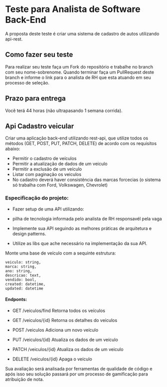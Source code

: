 # Teste para Analista de Software Back-End

A proposta deste teste é criar uma sistema de cadastro de autos utilizando api-rest. 

## Como fazer seu teste
   Para realizar seu teste faça um Fork do repositório e trabalhe no branch com seu nome-sobrenome. Quando terminar faça um PullRequest deste branch e informe o link para o analista de RH que esta atuando em seu processo de seleção. 
 
## Prazo para entrega
  Você terá 44 horas (não ultrapasando 1 semana corrida).

## Api Cadastro veicular

Criar uma aplicação back-end utilizando rest-api, que utilize todos os métodos (GET, POST, PUT, PATCH, DELETE) de acordo com os requisitos abaixo:

- Permitir o cadastro de veículos
- Permitir a atualização de dados de um veiculo
- Permitir a exclusão de um veículo
- Listar com paginação os veiculos
- No cadastro deverá haver consistência das marcas forcecias (o sistema só trabalha com Ford, Volkswagen, Chevrolet)

### Especificação do projeto:
 - Fazer setup de uma API utilizando:
  - pilha de tecnologia informada pelo analista de RH responsavél pela vaga

- Implemente sua API seguindo as melhores práticas de arquitetura e design patterns.
- Utilize as libs que ache necessário na implementação da sua API.

Monte uma base de veículo com a sequinte estrutura:
```
veiculo: string,
marca: string,
ano: string,
descricao: text,
vendido: bool,
created: datetime,
updated: datetime
```

#### Endponts:

- GET /veiculos/find
Retorna todos os veículos

- GET /veiculos/{id}
Retorna os detalhes do veículos

- POST /veiculos
Adiciona um novo veículo

- PUT /veiculos/{id}
Atualiza os dados de um veículo

- PATCH /veiculos/{id}
Atualiza os dados de um veiculo

- DELETE /veiculos/{id}
Apaga o veículo
  
Sua avaliação será analisada por ferramentas de qualidade de código e após isso seu solução passará por um processo de gamificação para atribuição de nota.
